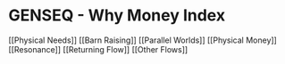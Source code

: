 # GENSEQ - Why Money Index

[[Physical Needs]]
[[Barn Raising]]
[[Parallel Worlds]]
[[Physical Money]]
[[Resonance]]
[[Returning Flow]]
[[Other Flows]]